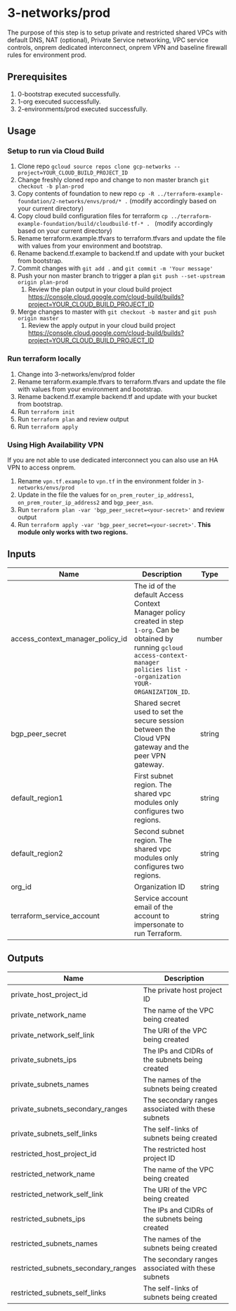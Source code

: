 # 3-networks/prod

The purpose of this step is to setup private and restricted shared VPCs with default DNS, NAT (optional), Private Service networking, VPC service controls, onprem dedicated interconnect, onprem VPN and baseline firewall rules for environment prod.

## Prerequisites

1. 0-bootstrap executed successfully.
1. 1-org executed successfully.
1. 2-environments/prod executed successfully.

## Usage

### Setup to run via Cloud Build
1. Clone repo `gcloud source repos clone gcp-networks --project=YOUR_CLOUD_BUILD_PROJECT_ID`
1. Change freshly cloned repo and change to non master branch `git checkout -b plan-prod`
1. Copy contents of foundation to new repo `cp -R ../terraform-example-foundation/2-networks/envs/prod/* .` (modify accordingly based on your current directory)
1. Copy cloud build configuration files for terraform `cp ../terraform-example-foundation/build/cloudbuild-tf-* . ` (modify accordingly based on your current directory)
1. Rename terraform.example.tfvars to terraform.tfvars and update the file with values from your environment and bootstrap.
1. Rename backend.tf.example to backend.tf and update with your bucket from bootstrap.
1. Commit changes with `git add .` and `git commit -m 'Your message'`
1. Push your non master branch to trigger a plan `git push --set-upstream origin plan-prod`
    1. Review the plan output in your cloud build project https://console.cloud.google.com/cloud-build/builds?project=YOUR_CLOUD_BUILD_PROJECT_ID
1. Merge changes to master with `git checkout -b master` and `git push origin master`
    1. Review the apply output in your cloud build project https://console.cloud.google.com/cloud-build/builds?project=YOUR_CLOUD_BUILD_PROJECT_ID


### Run terraform locally
1. Change into 3-networks/env/prod folder
1. Rename terraform.example.tfvars to terraform.tfvars and update the file with values from your environment and bootstrap.
1. Rename backend.tf.example backend.tf and update with your bucket from bootstrap.
1. Run `terraform init`
1. Run `terraform plan` and review output
1. Run `terraform apply`


### Using High Availability VPN
If you are not able to use dedicated interconnect you can also use an HA VPN to access onprem.

1. Rename `vpn.tf.example` to `vpn.tf` in the environment folder in `3-networks/envs/prod`
1. Update in the file the values for `on_prem_router_ip_address1`, `on_prem_router_ip_address2` and `bgp_peer_asn`.
1. Run `terraform plan -var 'bgp_peer_secret=<your-secret>'` and review output
1. Run `terraform apply -var 'bgp_peer_secret=<your-secret>'`.  **This module only works with two regions.**

<!-- BEGINNING OF PRE-COMMIT-TERRAFORM DOCS HOOK -->
## Inputs

| Name | Description | Type | Default | Required |
|------|-------------|:----:|:-----:|:-----:|
| access\_context\_manager\_policy\_id | The id of the default Access Context Manager policy created in step `1-org`. Can be obtained by running `gcloud access-context-manager policies list --organization YOUR-ORGANIZATION_ID`. | number | n/a | yes |
| bgp\_peer\_secret | Shared secret used to set the secure session between the Cloud VPN gateway and the peer VPN gateway. | string | `""` | no |
| default\_region1 | First subnet region. The shared vpc modules only configures two regions. | string | n/a | yes |
| default\_region2 | Second subnet region. The shared vpc modules only configures two regions. | string | n/a | yes |
| org\_id | Organization ID | string | n/a | yes |
| terraform\_service\_account | Service account email of the account to impersonate to run Terraform. | string | n/a | yes |

## Outputs

| Name | Description |
|------|-------------|
| private\_host\_project\_id | The private host project ID |
| private\_network\_name | The name of the VPC being created |
| private\_network\_self\_link | The URI of the VPC being created |
| private\_subnets\_ips | The IPs and CIDRs of the subnets being created |
| private\_subnets\_names | The names of the subnets being created |
| private\_subnets\_secondary\_ranges | The secondary ranges associated with these subnets |
| private\_subnets\_self\_links | The self-links of subnets being created |
| restricted\_host\_project\_id | The restricted host project ID |
| restricted\_network\_name | The name of the VPC being created |
| restricted\_network\_self\_link | The URI of the VPC being created |
| restricted\_subnets\_ips | The IPs and CIDRs of the subnets being created |
| restricted\_subnets\_names | The names of the subnets being created |
| restricted\_subnets\_secondary\_ranges | The secondary ranges associated with these subnets |
| restricted\_subnets\_self\_links | The self-links of subnets being created |

<!-- END OF PRE-COMMIT-TERRAFORM DOCS HOOK -->

